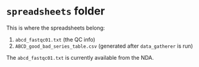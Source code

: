 # `spreadsheets` folder

This is where the spreadsheets belong:

1. `abcd_fastqc01.txt` (the QC info)
1. `ABCD_good_bad_series_table.csv` (generated after `data_gatherer` is run)

The `abcd_fastqc01.txt` is currently available from the NDA.
